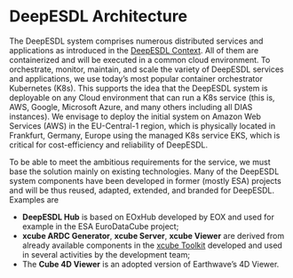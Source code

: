 # DeepESDL Architecture

The DeepESDL system comprises numerous distributed services and 
applications as introduced in the [DeepESDL Context](./concept.md). 
All of them are containerized and will be executed in a common cloud 
environment. 
To orchestrate, monitor, maintain, and scale the variety of 
DeepESDL services and applications, we use today’s most popular 
container orchestrator Kubernetes  (K8s). This supports the idea 
that the DeepESDL system is deployable on any Cloud environment that 
can run a K8s service (this is, AWS, Google, Microsoft Azure, and 
many others including all DIAS instances). We envisage to deploy the 
initial system on Amazon Web Services (AWS) in the EU-Central-1 region, 
which is physically located in Frankfurt, Germany, Europe using the 
managed K8s service EKS, which is critical for cost-efficiency and 
reliability of DeepESDL. 

To be able to meet the ambitious requirements for the service, 
we must base the solution mainly on existing technologies. 
Many of the DeepESDL system components have been developed in former 
(mostly ESA) projects and will be thus reused, 
adapted, extended, and branded for DeepESDL. Examples are

* **DeepESDL Hub** is based on EOxHub developed by EOX and used for
  example in the ESA EuroDataCube project;
* **xcube ARDC Generator**, **xcube Server**, **xcube Viewer** 
  are derived from already available components in the
  [xcube Toolkit](./xcube-toolkit.md) 
  developed and used in several activities by the development team;
* The **Cube 4D Viewer** is an adopted version of Earthwave’s 4D Viewer.

